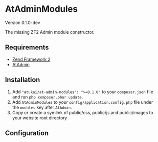 # AtAdminModules

Version 0.1.0-dev

The missing ZF2 Admin module constructor.

## Requirements

* [Zend Framework 2](https://github.com/zendframework/zf2)
* [AtAdmin](https://github.com/ZF-Commons/ZfcAdmin)

## Installation

 1. Add `"atukai/at-admin-modules": ">=0.1.0"` to your `composer.json` file and run `php composer.phar update`.
 2. Add `AtAdminModules` to your `config/application.config.php` file under the `modules` key after `AtAdmin`.
 3. Copy or create a symlink of public/css, public/js and public/images to your website root directory

## Configuration